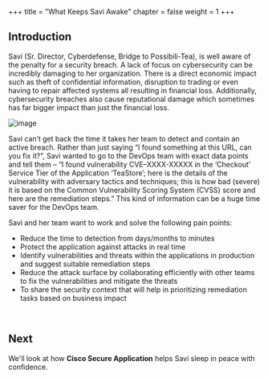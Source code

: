 +++
title = "What Keeps Savi Awake"
chapter = false
weight = 1
+++

## Introduction

Savi (Sr. Director, Cyberdefense, Bridge to Possibili-Tea), is well aware of the penalty for a 
security breach. A lack of focus on cybersecurity can be incredibly damaging to her organization. 
There is a direct economic impact such as theft of confidential information, disruption to trading 
or even having to repair affected systems all resulting in financial loss. Additionally, cybersecurity 
breaches also cause reputational damage which sometimes has far bigger impact than just the financial loss.

![image](/images/10_app_security/savi.png)

Savi can’t get back the time it takes her team to detect and contain an active breach. Rather 
than just saying “I found something at this URL, can you fix it?”, Savi wanted to go to the DevOps 
team with exact data points and tell them – “I found vulnerability CVE–XXXX-XXXXX in the ‘Checkout’ 
Service Tier of the Application ‘TeaStore’; here is the details of the vulnerability with adversary 
tactics and techniques; this is how bad (severe) it is based on the Common Vulnerability Scoring 
System (CVSS) score and here are the remediation steps.” This kind of information can be a huge time 
saver for the DevOps team.

Savi and her team want to work and solve the following pain points:

- Reduce the time to detection from days/months to minutes
- Protect the application against attacks in real time
- Identify vulnerabilities and threats within the applications in production and suggest suitable
remediation steps
- Reduce the attack surface by collaborating efficiently with other teams to fix the vulnerabilities
and mitigate the threats
- To share the security context that will help in prioritizing remediation tasks based on business impact

<br>

## Next <span style="color: #143c76;"><i class='fas fa-cog fa-spin fa-sm'></i></span>&nbsp;

We'll look at how **Cisco Secure Application** helps Savi sleep in peace with confidence.

<br>